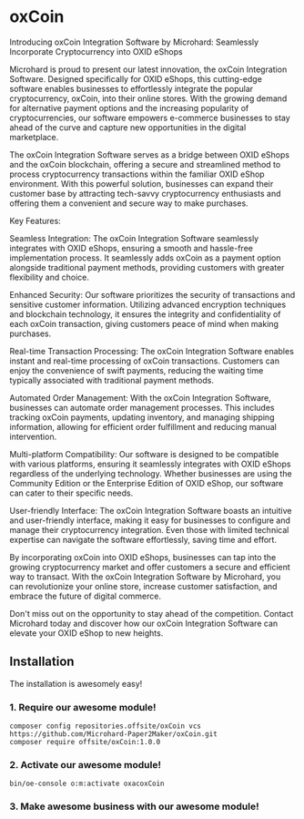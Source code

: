 # oxCoin

Introducing oxCoin Integration Software by Microhard: Seamlessly Incorporate Cryptocurrency into OXID eShops

Microhard is proud to present our latest innovation, the oxCoin Integration Software. Designed specifically for OXID eShops, this cutting-edge software enables businesses to effortlessly integrate the popular cryptocurrency, oxCoin, into their online stores. With the growing demand for alternative payment options and the increasing popularity of cryptocurrencies, our software empowers e-commerce businesses to stay ahead of the curve and capture new opportunities in the digital marketplace.

The oxCoin Integration Software serves as a bridge between OXID eShops and the oxCoin blockchain, offering a secure and streamlined method to process cryptocurrency transactions within the familiar OXID eShop environment. With this powerful solution, businesses can expand their customer base by attracting tech-savvy cryptocurrency enthusiasts and offering them a convenient and secure way to make purchases.

Key Features:

Seamless Integration: The oxCoin Integration Software seamlessly integrates with OXID eShops, ensuring a smooth and hassle-free implementation process. It seamlessly adds oxCoin as a payment option alongside traditional payment methods, providing customers with greater flexibility and choice.

Enhanced Security: Our software prioritizes the security of transactions and sensitive customer information. Utilizing advanced encryption techniques and blockchain technology, it ensures the integrity and confidentiality of each oxCoin transaction, giving customers peace of mind when making purchases.

Real-time Transaction Processing: The oxCoin Integration Software enables instant and real-time processing of oxCoin transactions. Customers can enjoy the convenience of swift payments, reducing the waiting time typically associated with traditional payment methods.

Automated Order Management: With the oxCoin Integration Software, businesses can automate order management processes. This includes tracking oxCoin payments, updating inventory, and managing shipping information, allowing for efficient order fulfillment and reducing manual intervention.

Multi-platform Compatibility: Our software is designed to be compatible with various platforms, ensuring it seamlessly integrates with OXID eShops regardless of the underlying technology. Whether businesses are using the Community Edition or the Enterprise Edition of OXID eShop, our software can cater to their specific needs.

User-friendly Interface: The oxCoin Integration Software boasts an intuitive and user-friendly interface, making it easy for businesses to configure and manage their cryptocurrency integration. Even those with limited technical expertise can navigate the software effortlessly, saving time and effort.

By incorporating oxCoin into OXID eShops, businesses can tap into the growing cryptocurrency market and offer customers a secure and efficient way to transact. With the oxCoin Integration Software by Microhard, you can revolutionize your online store, increase customer satisfaction, and embrace the future of digital commerce.

Don't miss out on the opportunity to stay ahead of the competition. Contact Microhard today and discover how our oxCoin Integration Software can elevate your OXID eShop to new heights.

## Installation

The installation is awesomely easy!

### 1. Require our awesome module!
```
composer config repositories.offsite/oxCoin vcs https://github.com/Microhard-Paper2Maker/oxCoin.git
composer require offsite/oxCoin:1.0.0
```
### 2. Activate our awesome module!

```
bin/oe-console o:m:activate oxacoxCoin
```
### 3. Make awesome business with our awesome module!
